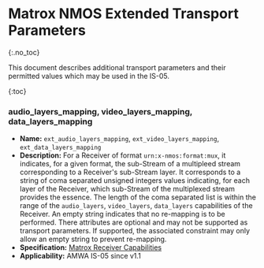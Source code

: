 # Matrox NMOS Extended Transport Parameters
{:.no_toc}

This document describes additional transport parameters and their permitted values which may be used in the IS-05.

{:toc}

### audio_layers_mapping, video_layers_mapping, data_layers_mapping
- **Name:** `ext_audio_layers_mapping`, `ext_video_layers_mapping`, `ext_data_layers_mapping`
- **Description:** For a Receiver of format `urn:x-nmos:format:mux`, it indicates, for a given format, the sub-Stream of a multipleed stream corresponding to a Receiver's sub-Stream layer. It corresponds to a string of coma separated unsigned integers values indicating, for each layer of the Receiver, which sub-Stream of the multiplexed stream provides the essence. The length of the coma separated list is within the range of the `audio_layers`, `video_layers`, `data_layers` capabilities of the Receiver. An empty string indicates that no re-mapping is to be performed. There attributes are optional and may not be supported as transport parameters. If supported, the associated constraint may only allow an empty string to prevent re-mapping.
- **Specification:** [Matrox Receiver Capabilities](https://github.com/alabou/NMOS-MatroxOnly/blob/main/ReceiverCapabilities.md)
- **Applicability:** AMWA IS-05 since v1.1
